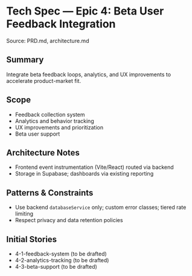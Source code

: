 # Tech Spec — Epic 4: Beta User Feedback Integration

Source: PRD.md, architecture.md

## Summary
Integrate beta feedback loops, analytics, and UX improvements to accelerate product-market fit.

## Scope
- Feedback collection system
- Analytics and behavior tracking
- UX improvements and prioritization
- Beta user support

## Architecture Notes
- Frontend event instrumentation (Vite/React) routed via backend
- Storage in Supabase; dashboards via existing reporting

## Patterns & Constraints
- Use backend `databaseService` only; custom error classes; tiered rate limiting
- Respect privacy and data retention policies

## Initial Stories
- 4-1-feedback-system (to be drafted)
- 4-2-analytics-tracking (to be drafted)
- 4-3-beta-support (to be drafted)
